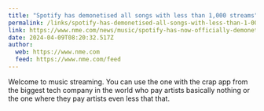 ```yaml
---
title: "Spotify has demonetised all songs with less than 1,000 streams"
permalink: /links/spotify-has-demonetised-all-songs-with-less-than-1-000-streams/index.html
link: https://www.nme.com/news/music/spotify-has-now-officially-demonetised-all-songs-with-less-than-1000-streams-3614010
date: 2024-04-09T08:20:32.517Z
author: 
  web: https://www.nme.com
  feed: https://www.nme.com/feed
---
```


Welcome to music streaming. You can use the one with the crap app from the biggest tech company in the world who pay artists basically nothing or the one where they pay artists even less that that.
